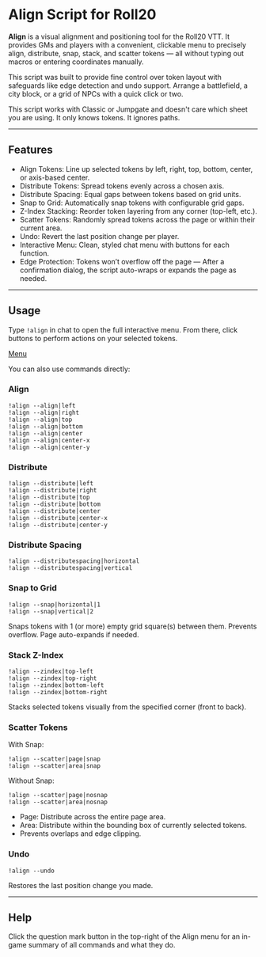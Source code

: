 # Align Script for Roll20

**Align**  is a visual alignment and positioning tool for the Roll20 VTT. It provides GMs and players with a convenient, clickable menu to precisely align, distribute, snap, stack, and scatter tokens — all without typing out macros or entering coordinates manually.

This script was built to provide fine control over token layout with safeguards like edge detection and undo support. Arrange a battlefield, a city block, or a grid of NPCs with a quick click or two.

This script works with Classic or Jumpgate and doesn't care which sheet you are using. It only knows tokens. It ignores paths.

---

## Features

- Align Tokens: Line up selected tokens by left, right, top, bottom, center, or axis-based center.
- Distribute Tokens: Spread tokens evenly across a chosen axis.
- Distribute Spacing: Equal gaps between tokens based on grid units.
- Snap to Grid: Automatically snap tokens with configurable grid gaps.
- Z-Index Stacking: Reorder token layering from any corner (top-left, etc.).
- Scatter Tokens: Randomly spread tokens across the page or within their current area.
- Undo: Revert the last position change per player.
- Interactive Menu: Clean, styled chat menu with buttons for each function.
- Edge Protection: Tokens won’t overflow off the page — After a confirmation dialog, the script auto-wraps or expands the page as needed.

---

## Usage

Type `!align` in chat to open the full interactive menu. From there, click buttons to perform actions on your selected tokens.

[Menu](https://files.d20.io/images/446536354/ZcErtHUDuROwGFr58CM40w/original.png)

You can also use commands directly:

### Align
```
!align --align|left
!align --align|right
!align --align|top
!align --align|bottom
!align --align|center
!align --align|center-x
!align --align|center-y
```

### Distribute
```
!align --distribute|left
!align --distribute|right
!align --distribute|top
!align --distribute|bottom
!align --distribute|center
!align --distribute|center-x
!align --distribute|center-y
```

### Distribute Spacing
```
!align --distributespacing|horizontal
!align --distributespacing|vertical
```

### Snap to Grid
```
!align --snap|horizontal|1
!align --snap|vertical|2
```

Snaps tokens with 1 (or more) empty grid square(s) between them. Prevents overflow. Page auto-expands if needed.

### Stack Z-Index
```
!align --zindex|top-left
!align --zindex|top-right
!align --zindex|bottom-left
!align --zindex|bottom-right
```

Stacks selected tokens visually from the specified corner (front to back).

### Scatter Tokens

With Snap:
```
!align --scatter|page|snap
!align --scatter|area|snap
```

Without Snap:
```
!align --scatter|page|nosnap
!align --scatter|area|nosnap
```

- Page: Distribute across the entire page area.
- Area: Distribute within the bounding box of currently selected tokens.
- Prevents overlaps and edge clipping.

### Undo
```
!align --undo
```

Restores the last position change you made.

---

## Help

Click the question mark button in the top-right of the Align menu for an in-game summary of all commands and what they do.
